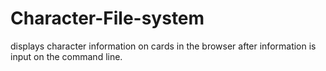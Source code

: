 # Character-File-system
displays character information on cards in the browser after information is input on the command line.
